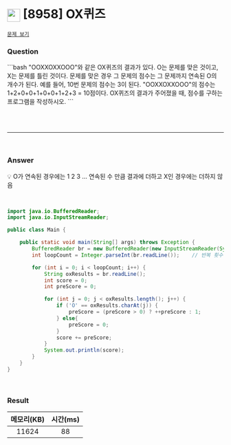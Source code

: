 <h1><img src="https://d2gd6pc034wcta.cloudfront.net/tier/4.svg" width="30" height="30" style="vertical-align: middle;"/> [8958] OX퀴즈</h1>

<a href="https://www.acmicpc.net/problem/8958 " target="_black">``문제 보기``</a>


<h3>Question</h3>
```bash
"OOXXOXXOOO"와 같은 OX퀴즈의 결과가 있다. O는 문제를 맞은 것이고, X는 문제를 틀린 것이다.
문제를 맞은 경우 그 문제의 점수는 그 문제까지 연속된 O의 개수가 된다. 예를 들어, 10번 문제의 점수는 3이 된다.
"OOXXOXXOOO"의 점수는 1+2+0+0+1+0+0+1+2+3 = 10점이다.
OX퀴즈의 결과가 주어졌을 때, 점수를 구하는 프로그램을 작성하시오.
```
<br>


<br><br>

<hr>

<br>

<h3>Answer</h3>


💡 O가 연속된 경우에는 1 2 3 ... 연속된 수 만큼 결과에 더하고 X인 경우에는 더하지 않음

<br>

```java
import java.io.BufferedReader;
import java.io.InputStreamReader;

public class Main {

    public static void main(String[] args) throws Exception {
        BufferedReader br = new BufferedReader(new InputStreamReader(System.in));
        int loopCount = Integer.parseInt(br.readLine());    // 반복 횟수

        for (int i = 0; i < loopCount; i++) {
            String oxResults = br.readLine();
            int score = 0;
            int preScore = 0;

            for (int j = 0; j < oxResults.length(); j++) {
                if ('O' == oxResults.charAt(j)) {
                    preScore = (preScore > 0) ? ++preScore : 1;
                } else{
                    preScore = 0;
                }
                score += preScore;
            }
            System.out.println(score);
        }
    }
}

```

<br>

<h3>Result</h3>

|메모리(KB)| 시간(ms) |
|:---:|:------:|
|11624|   88   |
